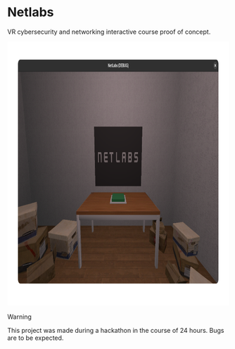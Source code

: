 # Netlabs
VR cybersecurity and networking interactive course proof of concept.

<img src="https://raw.githubusercontent.com/PolyCatDev/netlabs/refs/heads/main/.github/NetLabs_Screenshot.png" alt="Game screenshot" height="600" />

> [!WARNING]
> This project was made during a hackathon in the course of 24 hours. Bugs are to be expected.
